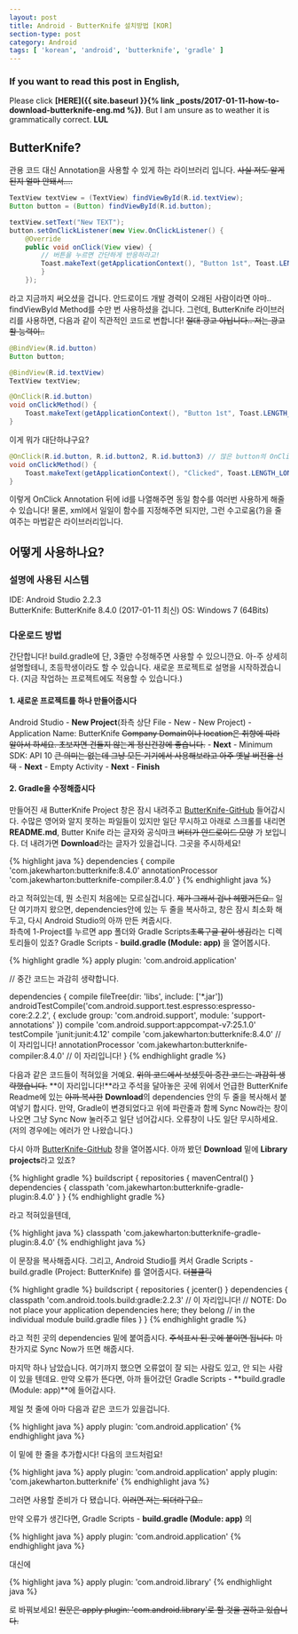 ```yaml
---
layout: post
title: Android - ButterKnife 설치방법 [KOR]
section-type: post
category: Android
tags: [ 'korean', 'android', 'butterknife', 'gradle' ]
---
```

### If you want to read this post in English,
Please click **[HERE]({{ site.baseurl }}{% link _posts/2017-01-11-how-to-download-butterknife-eng.md %})**. But I am unsure as to weather it is grammatically correct. **LUL**

## ButterKnife?

관용 코드 대신 Annotation을 사용할 수 있게 하는 라이브러리 입니다. ~~사실 저도 알게된지 얼마 안돼서....~~

```java
TextView textView = (TextView) findViewById(R.id.textView);
Button button = (Button) findViewById(R.id.button);

textView.setText("New TEXT");
button.setOnClickListener(new View.OnClickListener() {
    @Override
    public void onClick(View view) {
        // 버튼을 누르면 간단하게 반응하라고!
        Toast.makeText(getApplicationContext(), "Button 1st", Toast.LENGTH_LONG).show();
        }
    });
```

라고 지금까지 써오셨을 겁니다. 안드로이드 개발 경력이 오래된 사람이라면 아마.. findViewById Method를 수만 번 사용하셨을 겁니다. 그런데, ButterKnife 라이브러리를 사용하면, 다음과 같이 직관적인 코드로 변합니다! ~~절대 광고 아닙니다.. 저는 광고할 능력이..~~

```java
@BindView(R.id.button)
Button button;

@BindView(R.id.textView)
TextView textView;

@OnClick(R.id.button)
void onClickMethod() {
    Toast.makeText(getApplicationContext(), "Button 1st", Toast.LENGTH_LONG).show();
}
```

이게 뭐가 대단하냐구요?

```java
@OnClick(R.id.button, R.id.button2, R.id.button3) // 많은 button의 OnClick 함수를 동시에 제어
void onClickMethod() {
    Toast.makeText(getApplicationContext(), "Clicked", Toast.LENGTH_LONG).show();
}
```

이렇게 OnClick Annotation 뒤에 id를 나열해주면 동일 함수를 여러번 사용하게 해줄 수 있습니다! 물론, xml에서 일일이 함수를 지정해주면 되지만, 그런 수고로움(?)을 줄여주는 마법같은 라이브러리입니다. <br>

## 어떻게 사용하나요?

### 설명에 사용된 시스템

IDE: Android Studio 2.2.3  
ButterKnife: ButterKnife 8.4.0 (2017-01-11 최신)
OS: Windows 7 (64Bits)

### 다운로드 방법

간단합니다! build.gradle에 단, 3줄만 수정해주면 사용할 수 있으니깐요. 아-주 상세히 설명할테니, 초등학생이라도 할 수 있습니다. 새로운 프로젝트로 설명을 시작하겠습니다. (지금 작업하는 프로젝트에도 적용할 수 있습니다.)

#### 1. **새로운 프로젝트를 하나 만들어줍시다**
Android Studio - **New Project**(좌측 상단 File - New - New Project) - Application Name: ButterKnife ~~Company Domain이나 location은 취향에 따라 알아서 하세요. 초보자면 건들지 않는게 정신건강에 좋습니다.~~ - **Next** - Minimum SDK: API 10 ~~큰 의미는 없는데 그냥 모든 기기에서 사용해보라고 아주 옛날 버전을 선택~~ - **Next** - Empty Activity - **Next** - **Finish**

#### 2. **Gradle을 수정해줍시다**
만들어진 새 ButterKnife Project 창은 잠시 내려주고 [ButterKnife-GitHub][b0cc7986] 들어갑시다. 수많은 영어와 알지 못하는 파일들이 있지만 일단 무시하고 아래로 스크롤를 내리면 **README.md**, Butter Knife 라는 글자와 공식마크 ~~버터가 안드로이드 모양~~ 가 보입니다. 더 내려가면 **Download**라는 글자가 있을겁니다. 그곳을 주시하세요!

{% highlight java %}
dependencies {
    compile 'com.jakewharton:butterknife:8.4.0'
    annotationProcessor 'com.jakewharton:butterknife-compiler:8.4.0'
}
{% endhighlight java %}

라고 적혀있는데, 뭔 소린지 처음에는 모르실겁니다. ~~제가 그래서 겁나 헤맸거든요..~~ 일단 여기까지 왔으면, dependencies안에 있는 두 줄을 복사하고, 창은 잠시 최소화 해두고, 다시 Android Studio의 아까 만든 켜줍시다.  
좌측에 1-Project를 누르면 app 폴더와 Gradle Scripts~~초록구글 같이 생김~~라는 디렉토리들이 있죠? Gradle Scripts - **build.gradle (Module: app)** 을 열어봅시다. 

  [b0cc7986]: https://github.com/JakeWharton/butterknife "ButterKnife - Github"

{% highlight gradle %}
apply plugin: 'com.android.application'

// 중간 코드는 과감히 생략합니다.

dependencies {
    compile fileTree(dir: 'libs', include: ['*.jar'])
    androidTestCompile('com.android.support.test.espresso:espresso-core:2.2.2', {
        exclude group: 'com.android.support', module: 'support-annotations'
    })
    compile 'com.android.support:appcompat-v7:25.1.0'
    testCompile 'junit:junit:4.12'
    compile 'com.jakewharton:butterknife:8.4.0' // 이 자리입니다!
    annotationProcessor 'com.jakewharton:butterknife-compiler:8.4.0' // 이 자리입니다!
}
{% endhighlight gradle %}

다음과 같은 코드들이 적혀있을 거예요. ~~위의 코드에서 보셨듯이 중간 코드는 과감히 생략했습니다.~~ **이 자리입니다!**라고 주석을 달아놓은 곳에 위에서 언급한 ButterKnife Readme에 있는 ~~아까 복사한~~ **Download**의 dependencies 안의 두 줄을 복사해서 붙여넣기 합시다. 만약, Gradle이 변경되었다고 위에 파란줄과 함께 Sync Now라는 창이 나오면 그냥 Sync Now 눌러주고 일단 넘어갑시다. 오류창이 나도 일단 무시하세요. (저의 경우에는 에러가 안 나왔습니다.)

다시 아까 [ButterKnife-GitHub][b0cc7986] 창을 열어봅시다. 아까 봤던 **Download** 밑에 **Library projects**라고 있죠? 

{% highlight gradle %}
buildscript {
  repositories {
    mavenCentral()
   }
  dependencies {
    classpath 'com.jakewharton:butterknife-gradle-plugin:8.4.0'
  }
}
{% endhighlight gradle %}

라고 적혀있을텐데,

{% highlight java %}
classpath 'com.jakewharton:butterknife-gradle-plugin:8.4.0'
{% endhighlight java %}

이 문장을 복사해줍시다. 그리고, Android Studio를 켜서 Gradle Scripts - build.gradle (Project: ButterKnife) 를 열어줍시다. ~~더블클릭~~ 

{% highlight gradle %}
buildscript {
    repositories {
        jcenter()
    }
    dependencies {
        classpath 'com.android.tools.build:gradle:2.2.3'
        // 이 자리입니다!
        // NOTE: Do not place your application dependencies here; they belong
        // in the individual module build.gradle files
    }
}
{% endhighlight gradle %}

라고 적힌 곳의 dependencies 밑에 붙여줍시다. ~~주석표시 된 곳에 붙이면 됩니다.~~ 마찬가지로 Sync Now가 뜨면 해줍시다.

마지막 하나 남았습니다. 여기까지 했으면 오류없이 잘 되는 사람도 있고, 안 되는 사람이 있을 텐데요. 만약 오류가 뜬다면, 아까 들어갔던 Gradle Scripts - **build.gradle (Module: app)**에 들어갑시다.

제일 첫 줄에 아마 다음과 같은 코드가 있을겁니다.

{% highlight java %}
apply plugin: 'com.android.application'
{% endhighlight java %}

이 밑에 한 줄을 추가합시다! 다음의 코드처럼요!

{% highlight java %}
apply plugin: 'com.android.application'
apply plugin: 'com.jakewharton.butterknife'
{% endhighlight java %}

그러면 사용할 준비가 다 됐습니다. ~~이러면 저는 되더라구요..~~

만약 오류가 생긴다면, Gradle Scripts - **build.gradle (Module: app)** 의

{% highlight java %}
apply plugin: 'com.android.application'
{% endhighlight java %}

대신에

{% highlight java %}
apply plugin: 'com.android.library'
{% endhighlight java %}

로 바꿔보세요! ~~원문은 apply plugin: 'com.android.library'로 할 것을 권하고 있습니다.~~ <br><br><br>


<br><br><br>
